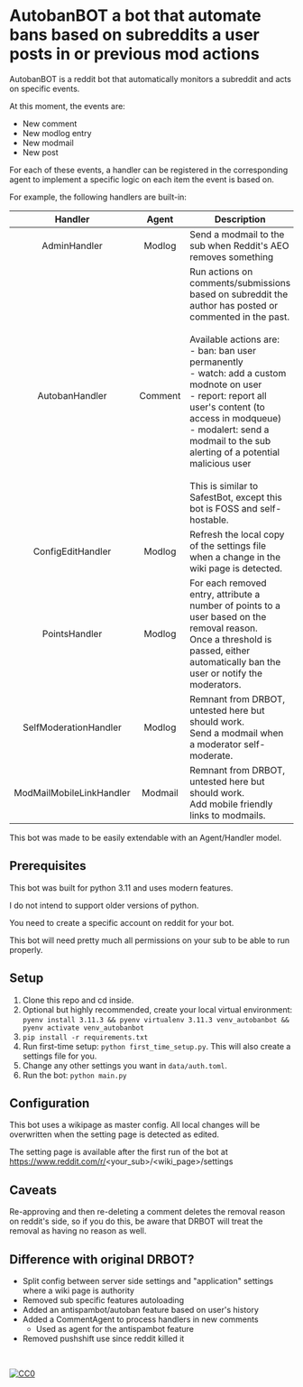 # AutobanBOT a bot that automate bans based on subreddits a user posts in or previous mod actions


AutobanBOT is a reddit bot that automatically monitors a subreddit and acts on specific events.

At this moment, the events are:
- New comment
- New modlog entry
- New modmail
- New post

For each of these events, a handler can be registered in the corresponding agent to implement a specific logic on each item the event is based on.

For example, the following handlers are built-in:


|            Handler             |  Agent  | Description                                                                                                                                                                                                                                                                                                                                                                                                                                |
|:------------------------------:|:-------:|--------------------------------------------------------------------------------------------------------------------------------------------------------------------------------------------------------------------------------------------------------------------------------------------------------------------------------------------------------------------------------------------------------------------------------------------|
|          AdminHandler          | Modlog  | Send a modmail to the sub when Reddit's AEO removes something                                                                                                                                                                                                                                                                                                                                                                              |
|         AutobanHandler         | Comment | Run actions on comments/submissions based on subreddit the author has posted or commented in the past. <br/><br/>Available actions are:<br/>- ban: ban user permanently<br/>- watch: add a custom modnote on user<br/>- report: report all user's content (to access in modqueue)<br/>- modalert: send a modmail to the sub alerting of a potential malicious user<br/><br/>This is similar to SafestBot, except this bot is FOSS and self-hostable. |
|       ConfigEditHandler        | Modlog  | Refresh the local copy of the settings file when a change in the wiki page is detected.                                                                                                                                                                                                                                                                                                                                                    |
|         PointsHandler          | Modlog  | For each removed entry, attribute a number of points to a user based on the removal reason. <br/>Once a threshold is passed, either automatically ban the user or notify the moderators.                                                                                                                                                                                                                                                   |
|     SelfModerationHandler      | Modlog  | Remnant from DRBOT, untested here but should work. <br/>Send a modmail when a moderator self-moderate.                                                                                                                                                                                                                                                                                                                                     |
|    ModMailMobileLinkHandler    | Modmail | Remnant from DRBOT, untested here but should work. <br/>Add mobile friendly links to modmails.                                                                                                                                                                                                                                                                                                                                             |


This bot was made to be easily extendable with an Agent/Handler model.

## Prerequisites

This bot was built for python 3.11 and uses modern features.

I do not intend to support older versions of python.

You need to create a specific account on reddit for your bot. 

This bot will need pretty much all permissions on your sub to be able to run properly.

## Setup

1. Clone this repo and cd inside.
2. Optional but highly recommended, create your local virtual environment: `pyenv install 3.11.3 && pyenv virtualenv 3.11.3 venv_autobanbot && pyenv activate venv_autobanbot`
3. `pip install -r requirements.txt`
4. Run first-time setup: `python first_time_setup.py`. This will also create a settings file for you.
5. Change any other settings you want in `data/auth.toml`.
6. Run the bot: `python main.py`

## Configuration

This bot uses a wikipage as master config. All local changes will be overwritten when the setting page is detected as edited.

The setting page is available after the first run of the bot at https://www.reddit.com/r/<your_sub>/<wiki_page>/settings

## Caveats

Re-approving and then re-deleting a comment deletes the removal reason on reddit's side, so if you do this, be aware that DRBOT will treat the removal as having no reason as well.

## Difference with original DRBOT?

- Split config between server side settings and "application" settings where a wiki page is authority
- Removed sub specific features autoloading
- Added an antispambot/autoban feature based on user's history
- Added a CommentAgent to process handlers in new comments
  - Used as agent for the antispambot feature
- Removed pushshift use since reddit killed it

&nbsp;

<p xmlns:dct="http://purl.org/dc/terms/" xmlns:vcard="http://www.w3.org/2001/vcard-rdf/3.0#">
  <a rel="license"
     href="http://creativecommons.org/publicdomain/zero/1.0/">
    <img src="http://i.creativecommons.org/p/zero/1.0/88x31.png" style="border-style: none;" alt="CC0" />
  </a>
</p>